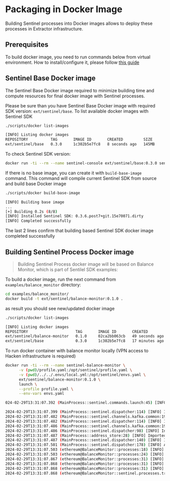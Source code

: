 # Packaging in Docker Image

Building Sentinel processes into Docker images allows to deploy these processes in Extractor infrastructure.

## Prerequisites

To build docker image, you need to run commands below from virtual environment. How to install/configure it, please follow [this guide](/docs/Install/Virtualenv.md)

## Sentinel Base Docker image

The Sentinel Base Docker image required to minimize building time and compute resources for final docker image with Sentinel processes.

Please be sure than you have Sentinel Base Docker image with required SDK version: `ext/sentinel/base`. To list available docker images with Sentinel SDK
```sh
./scripts/docker list-images

[INFO] Listing docker images
REPOSITORY          TAG       IMAGE ID       CREATED         SIZE
ext/sentinel/base   0.3.0     1c302b5e7fc8   8 seconds ago   145MB
```
To check Sentinel SDK version:
```sh
docker run -ti --rm --name sentinel-console ext/sentinel/base:0.3.0 sentinel version
```

If there is no base image, you can create it with `build-base-image` command. This command will compile current Sentinel SDK from source and build base Docker image
```sh
./scripts/docker build-base-image

[INFO] Building base image
...
[+] Building 0.2s (8/8) 
[INFO] Installed Sentinel SDK: 0.3.6.post7+git.15e70071.dirty
[INFO] Completed successfully
```
The last 2 lines confirm that building based Sentinel SDK docker image completed successfully 

## Building Sentinel Process Docker image

> Building Sentinel Process docker image will be based on Balance Monitor, which is part of Sentilel SDK examples:

To build a docker image, run the next command from `examples/balance_monitor` directory:
```sh
cd examples/balance_monitor/
docker build -t ext/sentinel/balance-monitor:0.1.0 .
```

as result you should see new/updated docker image 
```sh
./scripts/docker list-images

[INFO] Listing docker images
REPOSITORY                     TAG       IMAGE ID       CREATED          SIZE
ext/sentinel/balance-monitor   0.1.0     02ca2bb063cb   49 seconds ago   145MB
ext/sentinel/base              0.3.0     1c302b5e7fc8   17 minutes ago   145MB
``` 

To run docker container with balance monitor locally (VPN access to Hacken infrastructure is required)
```sh
docker run -ti --rm --name sentinel-balance-monitor \
      -v (pwd)/profile.yaml:/opt/sentinel/profile.yaml \
      -v (pwd)/../../.envs/local.yml:/opt/sentinel/envs.yaml \
      ext/sentinel/balance-monitor:0.1.0 \
      launch \
      --profile profile.yaml \
      --env-vars envs.yaml

024-02-29T13:31:07.392 (MainProcess::sentinel.commands.launch:45) [INFO] Sentinel SDK version: 0.3.6.post7+git.15e70071.dirty

2024-02-29T13:31:07.399 (MainProcess::sentinel.dispatcher:114) [INFO] Initializing channel: transactions, type: sentinel.channels.kafka.transactions.InboundTransactionsChannel
2024-02-29T13:31:07.482 (MainProcess::sentinel.channels.kafka.common:19) [INFO] transactions -> Connecting to Kafka: {'bootstrap_servers': 'b-1.haasdevkafka...amazonaws.com,b-2.haasdevkafka...amazonaws.com', 'group_id': 'sentinel-public.transactions', 'auto_offset_reset': 'latest', 'topics': ['ethereum.mainnet.tx']}
2024-02-29T13:31:07.482 (MainProcess::sentinel.dispatcher:114) [INFO] Initializing channel: events, type: sentinel.channels.kafka.events.OutboundEventsChannel
2024-02-29T13:31:07.486 (MainProcess::sentinel.channels.kafka.common:19) [INFO] events -> Connecting to Kafka: {'bootstrap_servers': 'b-1.haasdevkafka...amazonaws.com,b-2.haasdevkafka...amazonaws.com', 'topics': ['extractor.attack-detector.event']}
2024-02-29T13:31:07.486 (MainProcess::sentinel.dispatcher:98) [INFO] Initializing database: address, type: address_store.AddressStore
2024-02-29T13:31:07.487 (MainProcess::address_store:28) [INFO] Imported 3 addresses
2024-02-29T13:31:07.487 (MainProcess::sentinel.dispatcher:140) [INFO] Initializing process: BalanceMonitor, type: processes.BalanceMonitor
2024-02-29T13:31:07.501 (MainProcess::sentinel.dispatcher:178) [INFO] Active processes: ['ethereum@BalanceMonitor']
2024-02-29T13:31:07.503 (ethereum@BalanceMonitor::processes:18) [INFO] User defined init process started
2024-02-29T13:31:07.503 (ethereum@BalanceMonitor::processes:24) [INFO] Using balance threshold: 10.0 (1e-17)
2024-02-29T13:31:07.867 (ethereum@BalanceMonitor::processes:31) [INFO] Initial balance value: 0xc02aaa39b223fe8d0a0e5c4f27ead9083c756cc2: 3016332078383479918105029 (3016332.0783834797)
2024-02-29T13:31:07.868 (ethereum@BalanceMonitor::processes:31) [INFO] Initial balance value: 0x61d0c37f406d1b19fbf9b5267887d67400849a7f: 159887027092833305 (0.1598870270928333)
2024-02-29T13:31:07.868 (ethereum@BalanceMonitor::processes:31) [INFO] Initial balance value: 0x6666827e8f2220ddf718193544889f3b482ed072: 19536269218186066807 (19.536269218186067)
2024-02-29T13:31:07.868 (ethereum@BalanceMonitor::sentinel.processes.transaction:87) [INFO] Starting channel, name: transactions
```
